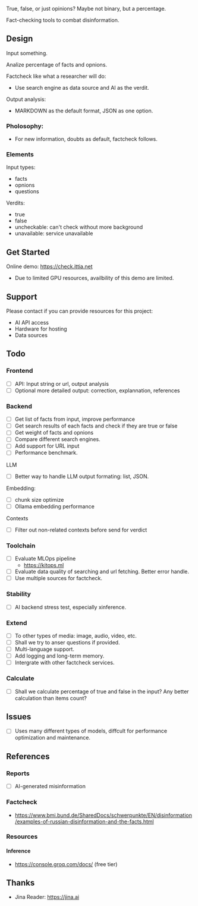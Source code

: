 True, false, or just opinions? Maybe not binary, but a percentage.

Fact-checking tools to combat disinformation.

## Design
Input something.

Analize percentage of facts and opnions.

Factcheck like what a researcher will do:
  * Use search engine as data source and AI as the verdit.

Output analysis:
  * MARKDOWN as the default format, JSON as one option. 

### Pholosophy:
- For new information, doubts as default, factcheck follows.

### Elements
Input types:
- facts
- opnions
- questions

Verdits:
- true
- false
- uncheckable: can't check without more background
- unavailable: service unavailable

## Get Started
Online demo: https://check.ittia.net
* Due to limited GPU resources, availbility of this demo are limited.

## Support
Please contact if you can provide resources for this project:
- AI API access
- Hardware for hosting
- Data sources

## Todo
### Frontend
- [ ] API: Input string or url, output analysis
- [ ] Optional more detailed output: correction, explannation, references

### Backend
- [ ] Get list of facts from input, improve performance
- [ ] Get search results of each facts and check if they are true or false
- [ ] Get weight of facts and opnions
- [ ] Compare different search engines.
- [ ] Add support for URL input
- [ ] Performance benchmark.

LLM
- [ ] Better way to handle LLM output formating: list, JSON.

Embedding:
- [ ] chunk size optimize
- [ ] Ollama embedding performance

Contexts
- [ ] Filter out non-related contexts before send for verdict

### Toolchain
- [ ] Evaluate MLOps pipeline
  - https://kitops.ml
- [ ] Evaluate data quality of searching and url fetching. Better error handle.
- [ ] Use multiple sources for factcheck.

### Stability
- [ ] AI backend stress test, especially xinference.

### Extend
- [ ] To other types of media: image, audio, video, etc.
- [ ] Shall we try to anser questions if provided.
- [ ] Multi-language support.
- [ ] Add logging and long-term memory.
- [ ] Intergrate with other factcheck services.

### Calculate
- [ ] Shall we calculate percentage of true and false in the input? Any better calculation than items count?

## Issues
- [ ] Uses many different types of models, diffcult for performance optimization and maintenance.

## References
### Reports
- [ ] AI-generated misinformation
### Factcheck
- https://www.bmi.bund.de/SharedDocs/schwerpunkte/EN/disinformation/examples-of-russian-disinformation-and-the-facts.html
### Resources
#### Inference
- https://console.groq.com/docs/ (free tier)

## Thanks
- Jina Reader: https://jina.ai
